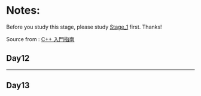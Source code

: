 # Notes:

Before you study this stage, please study [Stage_1](../Stage_1/day11_main.cpp) first. Thanks!

Source from : [C++ 入門指南](http://kaiching.org/pydoing/cpp.htmls)

## Day12


---
## Day13